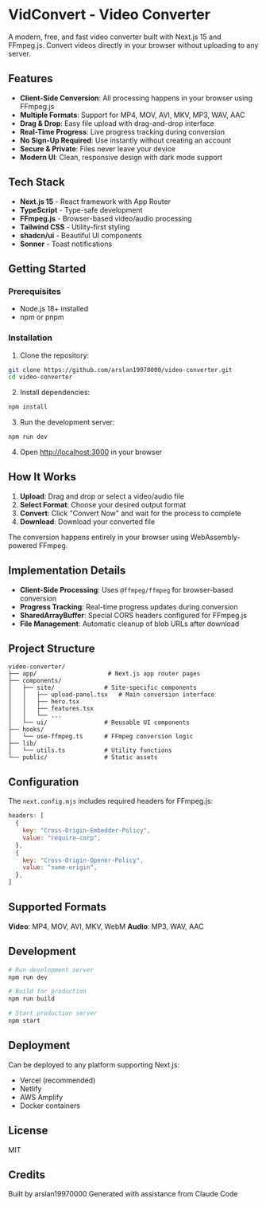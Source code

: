 # VidConvert - Video Converter

A modern, free, and fast video converter built with Next.js 15 and FFmpeg.js. Convert videos directly in your browser without uploading to any server.

## Features

- **Client-Side Conversion**: All processing happens in your browser using FFmpeg.js
- **Multiple Formats**: Support for MP4, MOV, AVI, MKV, MP3, WAV, AAC
- **Drag & Drop**: Easy file upload with drag-and-drop interface
- **Real-Time Progress**: Live progress tracking during conversion
- **No Sign-Up Required**: Use instantly without creating an account
- **Secure & Private**: Files never leave your device
- **Modern UI**: Clean, responsive design with dark mode support

## Tech Stack

- **Next.js 15** - React framework with App Router
- **TypeScript** - Type-safe development
- **FFmpeg.js** - Browser-based video/audio processing
- **Tailwind CSS** - Utility-first styling
- **shadcn/ui** - Beautiful UI components
- **Sonner** - Toast notifications

## Getting Started

### Prerequisites

- Node.js 18+ installed
- npm or pnpm

### Installation

1. Clone the repository:
```bash
git clone https://github.com/arslan19970000/video-converter.git
cd video-converter
```

2. Install dependencies:
```bash
npm install
```

3. Run the development server:
```bash
npm run dev
```

4. Open [http://localhost:3000](http://localhost:3000) in your browser

## How It Works

1. **Upload**: Drag and drop or select a video/audio file
2. **Select Format**: Choose your desired output format
3. **Convert**: Click "Convert Now" and wait for the process to complete
4. **Download**: Download your converted file

The conversion happens entirely in your browser using WebAssembly-powered FFmpeg.

## Implementation Details

- **Client-Side Processing**: Uses `@ffmpeg/ffmpeg` for browser-based conversion
- **Progress Tracking**: Real-time progress updates during conversion
- **SharedArrayBuffer**: Special CORS headers configured for FFmpeg.js
- **File Management**: Automatic cleanup of blob URLs after download

## Project Structure

```
video-converter/
├── app/                    # Next.js app router pages
├── components/
│   ├── site/              # Site-specific components
│   │   ├── upload-panel.tsx   # Main conversion interface
│   │   ├── hero.tsx
│   │   ├── features.tsx
│   │   └── ...
│   └── ui/                # Reusable UI components
├── hooks/
│   └── use-ffmpeg.ts      # FFmpeg conversion logic
├── lib/
│   └── utils.ts           # Utility functions
└── public/                # Static assets
```

## Configuration

The `next.config.mjs` includes required headers for FFmpeg.js:

```javascript
headers: [
  {
    key: "Cross-Origin-Embedder-Policy",
    value: "require-corp",
  },
  {
    key: "Cross-Origin-Opener-Policy",
    value: "same-origin",
  },
]
```

## Supported Formats

**Video**: MP4, MOV, AVI, MKV, WebM
**Audio**: MP3, WAV, AAC

## Development

```bash
# Run development server
npm run dev

# Build for production
npm run build

# Start production server
npm start
```

## Deployment

Can be deployed to any platform supporting Next.js:
- Vercel (recommended)
- Netlify
- AWS Amplify
- Docker containers

## License

MIT

## Credits

Built by arslan19970000
Generated with assistance from Claude Code
